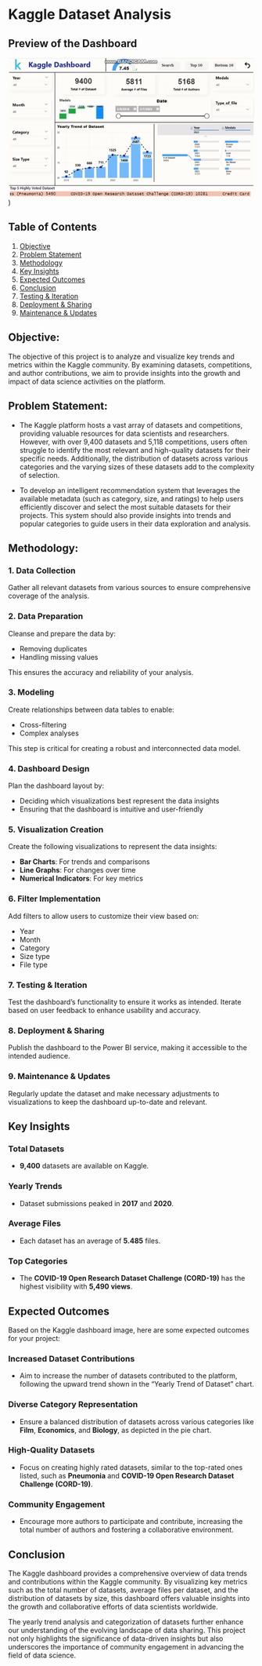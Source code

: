 # Kaggle Dataset Analysis

## Preview of the Dashboard
![KagglePBI\kaggle.gif](https://github.com/ErrorAbhi/KagglePBI/blob/main/kaggle.gif))


## Table of Contents
1. [Objective](##Objective)
2. [Problem Statement](##Problem-Statement)
3. [Methodology](##Methodology)
4. [Key Insights](##Key-Insights)
5. [Expected Outcomes](##Expected-Outcomes)
6. [Conclusion](##Conclusion)
7. [Testing & Iteration](#testing--iteration)
8. [Deployment & Sharing](#deployment--sharing)
9. [Maintenance & Updates](#maintenance--updates)

## Objective:
The objective of this project is to analyze and visualize key trends and metrics within the Kaggle community. By examining datasets, competitions, and author contributions, we aim to provide insights into the growth and impact of data science activities on the platform.

## Problem Statement:

- The Kaggle platform hosts a vast array of datasets and competitions, providing valuable resources for data scientists and researchers. However, with over 9,400 datasets and 5,118 competitions, users often struggle to identify the most relevant and high-quality datasets for their specific needs. Additionally, the distribution of datasets across various categories and the varying sizes of these datasets add to the complexity of selection.

- To develop an intelligent recommendation system that leverages the available metadata (such as category, size, and ratings) to help users efficiently discover and select the most suitable datasets for their projects. This system should also provide insights into trends and popular categories to guide users in their data exploration and analysis.

## Methodology:

### 1. Data Collection
Gather all relevant datasets from various sources to ensure comprehensive coverage of the analysis.

### 2. Data Preparation
Cleanse and prepare the data by:
- Removing duplicates
- Handling missing values

This ensures the accuracy and reliability of your analysis.

### 3. Modeling
Create relationships between data tables to enable:
- Cross-filtering
- Complex analyses

This step is critical for creating a robust and interconnected data model.

### 4. Dashboard Design
Plan the dashboard layout by:
- Deciding which visualizations best represent the data insights
- Ensuring that the dashboard is intuitive and user-friendly

### 5. Visualization Creation
Create the following visualizations to represent the data insights:
- **Bar Charts**: For trends and comparisons
- **Line Graphs**: For changes over time
- **Numerical Indicators**: For key metrics

### 6. Filter Implementation
Add filters to allow users to customize their view based on:
- Year
- Month
- Category
- Size type
- File type

### 7. Testing & Iteration
Test the dashboard’s functionality to ensure it works as intended. Iterate based on user feedback to enhance usability and accuracy.

### 8. Deployment & Sharing
Publish the dashboard to the Power BI service, making it accessible to the intended audience.

### 9. Maintenance & Updates
Regularly update the dataset and make necessary adjustments to visualizations to keep the dashboard up-to-date and relevant.

## Key Insights
### Total Datasets
- **9,400** datasets are available on Kaggle.

### Yearly Trends
- Dataset submissions peaked in **2017** and **2020**.

### Average Files
- Each dataset has an average of **5.485** files.

### Top Categories
- The **COVID-19 Open Research Dataset Challenge (CORD-19)** has the highest visibility with **5,490 views**.

## Expected Outcomes

Based on the Kaggle dashboard image, here are some expected outcomes for your project:

### Increased Dataset Contributions
- Aim to increase the number of datasets contributed to the platform, following the upward trend shown in the “Yearly Trend of Dataset” chart.

### Diverse Category Representation
- Ensure a balanced distribution of datasets across various categories like **Film**, **Economics**, and **Biology**, as depicted in the pie chart.

### High-Quality Datasets
- Focus on creating highly rated datasets, similar to the top-rated ones listed, such as **Pneumonia** and **COVID-19 Open Research Dataset Challenge (CORD-19)**.

### Community Engagement
- Encourage more authors to participate and contribute, increasing the total number of authors and fostering a collaborative environment.

## Conclusion

The Kaggle dashboard provides a comprehensive overview of data trends and contributions within the Kaggle community. By visualizing key metrics such as the total number of datasets, average files per dataset, and the distribution of datasets by size, this dashboard offers valuable insights into the growth and collaborative efforts of data scientists worldwide. 

The yearly trend analysis and categorization of datasets further enhance our understanding of the evolving landscape of data sharing. This project not only highlights the significance of data-driven insights but also underscores the importance of community engagement in advancing the field of data science.
